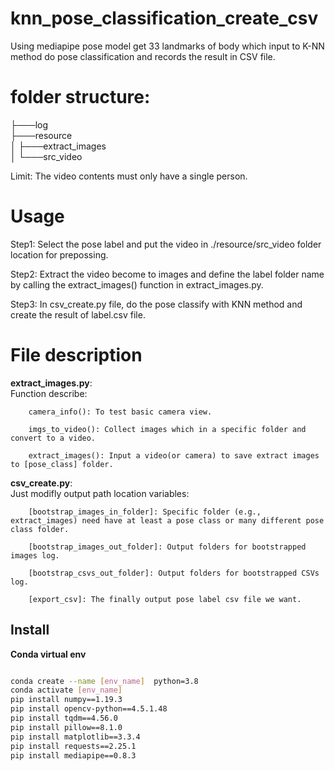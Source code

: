 # knn_pose_classification_create_csv
Using mediapipe pose model get 33 landmarks of body which input to K-NN method do pose classification and records the result in CSV file.

# folder structure:  
├───log     
├───resource     
│  ├───extract_images      
│  └───src_video     

Limit: The video contents must only have a single person.

# Usage
Step1: Select the pose label and  put the video in ./resource/src_video folder location for prepossing. 

Step2: Extract the video become to images and define the label folder name by calling the extract_images() function in extract_images.py.

Step3: In csv_create.py file, do the pose classify with KNN method and create the result of label.csv file.


# File description    

**extract_images.py**:    
Function describe:   

		camera_info(): To test basic camera view.

		imgs_to_video(): Collect images which in a specific folder and convert to a video. 

		extract_images(): Input a video(or camera) to save extract images to [pose_class] folder.

**csv_create.py**:   
Just modifly output path location variables:   

		[bootstrap_images_in_folder]: Specific folder (e.g., extract_images) need have at least a pose class or many different pose class folder.

		[bootstrap_images_out_folder]: Output folders for bootstrapped images log.

		[bootstrap_csvs_out_folder]: Output folders for bootstrapped CSVs log.

		[export_csv]: The finally output pose label csv file we want.
		
## Install  

**Conda virtual env**  
```bash

conda create --name [env_name]  python=3.8
conda activate [env_name]
pip install numpy==1.19.3
pip install opencv-python==4.5.1.48
pip install tqdm==4.56.0
pip install pillow==8.1.0
pip install matplotlib==3.3.4
pip install requests==2.25.1
pip install mediapipe==0.8.3
```   
